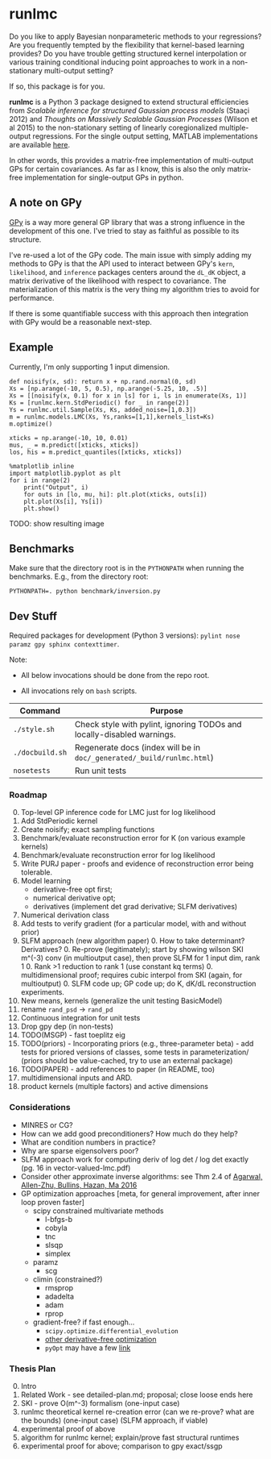 # runlmc

Do you like to apply Bayesian nonparameteric methods to your regressions? Are you frequently tempted by the flexibility that kernel-based learning provides? Do you have trouble getting structured kernel interpolation or various training conditional inducing point approaches to work in a non-stationary multi-output setting?

If so, this package is for you.

**runlmc** is a Python 3 package designed to extend structural efficiencies from _Scalable inference for structured Gaussian process models_ (Staaçi 2012) and _Thoughts on Massively Scalable Gaussian Processes_ (Wilson et al 2015) to the non-stationary setting of linearly coregionalized multiple-output regressions. For the single output setting, MATLAB implementations are available [here](http://www.gaussianprocess.org/gpml/code/matlab/doc/).

In other words, this provides a matrix-free implementation of multi-output GPs for certain covariances. As far as I know, this is also the only matrix-free implementation for single-output GPs in python.

## A note on GPy

[GPy](https://github.com/SheffieldML/GPy) is a way more general GP library that was a strong influence in the development of this one. I've tried to stay as faithful as possible to its structure.

I've re-used a lot of the GPy code. The main issue with simply adding my methods to GPy is that the API used to interact between GPy's `kern`, `likelihood`, and `inference` packages centers around the `dL_dK` object, a matrix derivative of the likelihood with respect to covariance. The materialization of this matrix is the very thing my algorithm tries to avoid for performance.

If there is some quantifiable success with this approach then integration with GPy would be a reasonable next-step.

## Example

Currently, I'm only supporting 1 input dimension.

    def noisify(x, sd): return x + np.rand.normal(0, sd)
    Xs = [np.arange(-10, 5, 0.5), np.arange(-5.25, 10, .5)]
    Xs = [[noisify(x, 0.1) for x in ls] for i, ls in enumerate(Xs, 1)]
    Ks = [runlmc.kern.StdPeriodic() for _ in range(2)]
    Ys = runlmc.util.Sample(Xs, Ks, added_noise=[1,0.3])
    m = runlmc.models.LMC(Xs, Ys,ranks=[1,1],kernels_list=Ks)
    m.optimize()
    
    xticks = np.arange(-10, 10, 0.01)
    mus, _ = m.predict([xticks, xticks])
    los, his = m.predict_quantiles([xticks, xticks])
    
    %matplotlib inline
    import matplotlib.pyplot as plt
    for i in range(2)
        print("Output", i)
        for outs in [lo, mu, hi]: plt.plot(xticks, outs[i])
        plt.plot(Xs[i], Ys[i])
        plt.show()
        
TODO: show resulting image
        
## Benchmarks

Make sure that the directory root is in the `PYTHONPATH` when running the benchmarks. E.g., from the directory root:

    PYTHONPATH=. python benchmark/inversion.py
        
## Dev Stuff

Required packages for development (Python 3 versions): `pylint nose paramz gpy sphinx contexttimer`.

Note:

 * All below invocations should be done from the repo root.
 
 * All invocations rely on `bash` scripts.
 
| Command           | Purpose  |
| ----------------- | -------- |
| `./style.sh`      | Check style with pylint, ignoring TODOs and locally-disabled warnings. |
| `./docbuild.sh`   | Regenerate docs (index will be in `doc/_generated/_build/runlmc.html`) |
| `nosetests`       | Run unit tests |

### Roadmap

0. Top-level GP inference code for LMC just for log likelihood
0. Add StdPeriodic kernel
0. Create noisify; exact sampling functions
0. Benchmark/evaluate reconstruction error for K (on various example kernels)
0. Benchmark/evaluate reconstruction error for log likelihood
0. Write PURJ paper - proofs and evidence of reconstruction error being
   tolerable.
0. Model learning
    * derivative-free opt first;
    * numerical derivative opt;
    * derivatives (implement det grad derivative; SLFM derivatives)
0. Numerical derivation class
0. Add tests to verify gradient (for a particular model, with and without prior)
0. SLFM approach (new algorithm paper)
   0. How to take determinant? Derivatives?
   0. Re-prove (legitimately); start by showing wilson SKI m^(-3) conv (in multioutput case), then prove SLFM for 1 input dim, rank 1
   0. Rank >1 reduction to rank 1 (use constant kq terms)
   0. multidimensional proof; requires cubic interpol from SKI (again, for multioutput)
   0. SLFM code up; GP code up; do K, dK/dL reconstruction experiments.
0. New means, kernels (generalize the unit testing BasicModel)
0. rename `rand_psd` -> `rand_pd`
0. Continuous integration for unit tests
0. Drop gpy dep (in non-tests)
0. TODO(MSGP) - fast toeplitz eig
0. TODO(priors) - Incorporating priors (e.g., three-parameter beta) - add tests for priored versions of classes, some tests in parameterization/ (priors should be value-cached, try to use an external package)
0. TODO(PAPER) - add references to paper (in README, too)
0. multidimensional inputs and ARD.
0. product kernels (multiple factors) and active dimensions

### Considerations

* MINRES or CG?
* How can we add good preconditioners? How much do they help?
* What are condition numbers in practice?
* Why are sparse eigensolvers poor?
* SLFM approach work for computing deriv of log det / log det exactly (pg. 16 in vector-valued-lmc.pdf)
* Consider other approximate inverse algorithms: see Thm 2.4 of [Agarwal, Allen-Zhu, Bullins, Hazan, Ma 2016](https://arxiv.org/abs/1611.01146)
* GP optimization approaches [meta, for general improvement, after inner loop proven faster]
    * scipy constrained multivariate methods
        * l-bfgs-b
        * cobyla
        * tnc
        * slsqp
        * simplex
    * paramz
        * scg
    * climin (constrained?)
        * rmsprop
        * adadelta
        * adam
        * rprop
    * gradient-free? if fast enough...
        * `scipy.optimize.differential_evolution`
        * [other derivative-free optimization](https://en.wikipedia.org/wiki/Derivative-free_optimization)
        * `pyOpt` may have a few [link](http://www.pyopt.org/reference/optimizers.html)

### Thesis Plan

0. Intro
0. Related Work - see detailed-plan.md; proposal; close loose ends here
0. SKI - prove O(m^-3) formalism (one-input case)
0. runlmc theoretical kernel re-creation error (can we re-prove? what are the bounds) (one-input case) (SLFM approach, if viable)
0. experimental proof of above
0. algorithm for runlmc kernel; explain/prove fast structural runtimes
0. experimental proof for above; comparison to gpy exact/ssgp
